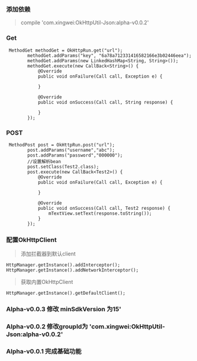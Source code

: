 ### 添加依赖

> compile 'com.xingwei:OkHttpUtil-Json:alpha-v0.0.2'


### Get

```
 MethodGet methodGet = OkHttpRun.get("url");
        methodGet.addParams("key", "6a78a712331416582166e3b02446eea");
        methodGet.addParams(new LinkedHashMap<String, String>());
        methodGet.execute(new CallBack<String>() {
            @Override
            public void onFailure(Call call, Exception e) {

            }

            @Override
            public void onSuccess(Call call, String response) {

            }
        });
```


### POST

```
 MethodPost post = OkHttpRun.post("url");
        post.addParams("username","abc");
        post.addParams("password","000000");
        //设置解析bean
        post.setClass(Test2.class);
        post.execute(new CallBack<Test2>() {
            @Override
            public void onFailure(Call call, Exception e) {

            }

            @Override
            public void onSuccess(Call call, Test2 response) {
                mTextView.setText(response.toString());
            }
        });
```


### 配置OkHttpClient

> 添加拦截器到默认client

```
HttpManager.getInstance().addInterceptor();
HttpManager.getInstance().addNetworkInterceptor();
```

> 获取内置OkHttpClient

```
HttpManager.getInstance().getDefaultClient();
```

### Alpha-v0.0.3 修改 minSdkVersion 为15'

### Alpha-v0.0.2 修改groupId为 'com.xingwei:OkHttpUtil-Json:alpha-v0.0.2'

### Alpha-v0.0.1 完成基础功能






